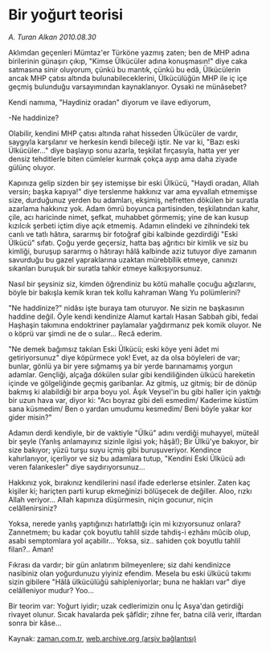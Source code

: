 # Bir yoğurt teorisi

*A. Turan Alkan 2010.08.30*

<td class="columnist-detail">
<p>Aklımdan geçenleri Mümtaz'er Türköne yazmış zaten; ben de MHP adına birilerinin günaşırı çıkıp, "Kimse Ülkücüler adına konuşmasın!" diye caka satmasına sinir oluyorum, çünkü bu mantık, çünkü bu edâ, Ülkücülerin ancak MHP çatısı altında bulunabileceklerini, Ülkücülüğün MHP ile iç içe geçmiş bulunduğu varsayımından kaynaklanıyor. Oysaki ne münâsebet?</p>
<p>
<div id="haberMetinDiv">
<p>Kendi namıma, "Haydiniz oradan" diyorum ve ilave ediyorum,
<p> -Ne haddinize?
<p> Olabilir, kendini MHP çatısı altında rahat hisseden Ülkücüler de vardır, saygıyla karşılanır ve herkesin kendi bileceği iştir. Ne var ki, "Bazı eski Ülkücüler..." diye başlayıp sonu azarla, teşkilat fırçasıyla, hatta yer yer densiz tehditlerle biten cümleler kurmak çokça ayıp ama daha ziyade gülünç oluyor.
<p> Kapınıza gelip sizden bir şey istemişse bir eski Ülkücü, "Haydi oradan, Allah versin; başka kapıya!" diye terslenme hakkınız var ama eyvallah etmemişse size, durduğunuz yerden bu adamları, ekşimiş, nefretten dökülen bir suratla azarlama hakkınız yok. Adam ömrü boyunca partisinden, teşkilatından kahır, çile, acı haricinde nimet, şefkat, muhabbet görmemiş; yine de kan kusup kızılcık şerbeti içtim diye açık etmemiş. Adamın elindeki ve zihnindeki tek canlı ve tatlı hâtıra, sararmış bir fotoğraf gibi kalbinde gezdirdiği "Eski Ülkücü" sıfatı. Çoğu yerde geçersiz, hatta baş ağrıtıcı bir kimlik ve siz bu kimliği, buruşup sararmış o hâtırayı hâlâ kalbinde aziz tutuyor diye zamanın savurduğu bu gazel yapraklarına uzaktan mürebbîlik etmeye, canınızı sıkanları buruşuk bir suratla tahkir etmeye kalkışıyorsunuz.
<p> Nasıl bir şeysiniz siz, kimden öğrendiniz bu kötü mahalle çocuğu ağızlarını, böyle bir bakışla kemik kıran tek kollu kahraman Wang Yu polümlerini?
<p> "Ne haddinize?" nidâsı işte buraya tam oturuyor. Ne sizin ne başkasının haddine değil. Öyle kendi kendinize Alamut kartalı Hasan Sabbah gibi, fedai Haşhaşin takımına endoktriner paylamalar yağdırmanız pek komik oluyor. Ne o köprü var şimdi ne de o sular... Recâ ederim. 
<p> "Ne demek bağımsız takılan Eski Ülkücü; eski köye yeni âdet mi getiriyorsunuz" diye köpürmece yok! Evet, az da olsa böyleleri de var; bunlar, gönlü ya bir yere sığmamış ya bir yerde barınamamış yorgun adamlar. Gençliği, alçağa dökülen sular gibi kendiliğinden ülkücü hareketin içinde ve gölgeliğinde geçmiş garibanlar. Az gitmiş, uz gitmiş; bir de dönüp bakmış ki alabildiği bir arpa boyu yol. Âşık Veysel'in bu gibi haller için yaktığı bir uzun hava var, diyor ki: "Acı boyraz gibi deli esmedim/ Kaderime küstüm sana küsmedim/ Ben o yardan umudumu kesmedim/ Beni böyle yakar kor gider misin?"
<p> Adamın derdi kendiyle, bir de vaktiyle "Ülkü" adını verdiği muhayyel, müteâl bir şeyle (Yanlış anlamayınız sizinle ilgisi yok; hâşâ!); Bir Ülkü'ye bakıyor, bir size bakıyor; yüzü turşu suyu içmiş gibi buruşuveriyor. Kendince kahırlanıyor, içerliyor ve siz bu adamlara tutup, "Kendini Eski Ülkücü adı veren falankesler" diye saydırıyorsunuz...
<p> Hakkınız yok, bırakınız kendilerini nasıl ifade ederlerse etsinler. Zaten kaç kişiler ki; hariçten parti kurup ekmeğinizi bölüşecek de değiller. Aloo, rızkı Allah veriyor... Allah kapınıza düşürmesin, niçin gocunur, niçin celâllenirsiniz?
<p> Yoksa, nerede yanlış yaptığınızı hatırlattığı için mi kızıyorsunuz onlara? Zannetmem; bu kadar çok boyutlu tahlil sizde tahdiş-i ezhânı mûcib olup, asabi semptomlara yol açabilir... Yoksa, siz.. sahiden çok boyutlu tahlil filan?.. Aman!
<p> Fıkrası da vardır; bir gün anlatırım bilmeyenlere; siz dahi kendinizce nasibiniz olan yoğurdunuzu yiyiniz efendim. Mesela bu eski ülkücü takımı sizin gibilere "Hâlâ ülkücülüğü sahipleniyorlar; buna ne hakları var" diye celâlleniyor mudur? Yoo...
<p> Bir teorim var: Yoğurt iyidir; uzak cedlerimizin onu İç Asya'dan getirdiği rivayet olunur. Sıcak havalarda pek şâfîdir; zihne fer, batna cilâ verir, iftardan sonra bir kâse...</p></p></p></p></p></p></p></p></p></p></p></p></div>
</p>
<a href="http://web.archive.org/web/20110104234620/mailto:t.alkan@zaman.com.tr">
</a></td>

Kaynak: [zaman.com.tr](http://zaman.com.tr/yazar.do?yazino=1021704), [web.archive.org (arşiv bağlantısı)](http://web.archive.org/web/20110104234620/http://www.zaman.com.tr/yazar.do?yazino=1021704)
